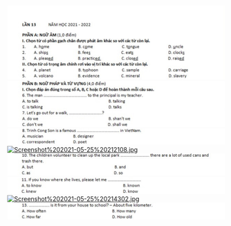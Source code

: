 [![Screenshot%202021-05-25%20200816.jpg](https://github.com/uploadimagefree/2021/blob/main/Screenshot%202021-05-25%20200816.jpg?raw=true)](https://github.com/uploadimagefree/2021/blob/main/Screenshot%202021-05-25%20200816.jpg?raw=true)
[![Screenshot%202021-05-25%20202407.jpg](https://github.com/uploadimagefree/2021/blob/main/Screenshot%202021-05-25%20202407.jpg?raw=true)](https://github.com/uploadimagefree/2021/blob/main/Screenshot%202021-05-25%20202407.jpg?raw=true)
[![Screenshot%202021-05-25%20203650.jpg](https://github.com/uploadimagefree/2021/blob/main/Screenshot%202021-05-25%20203650.jpg?raw=true)](https://github.com/uploadimagefree/2021/blob/main/Screenshot%202021-05-25%20203650.jpg?raw=true)
[![Screenshot%202021-05-25%20212108.jpg](https://dl.dropboxusercontent.com/s/z1159e337n9xskd/Screenshot%202021-05-25%20212108.jpg?dl=0)](https://dl.dropboxusercontent.com/s/z1159e337n9xskd/Screenshot%202021-05-25%20212108.jpg?dl=0)
[![Screenshot%202021-05-25%20213127.jpg](https://github.com/uploadimagefree/2021/blob/main/Screenshot%202021-05-25%20213127.jpg?raw=true)](https://github.com/uploadimagefree/2021/blob/main/Screenshot%202021-05-25%20213127.jpg?raw=true)
[![Screenshot%202021-05-25%20213724.jpg](https://github.com/uploadimagefree/2021/blob/main/Screenshot%202021-05-25%20213724.jpg?raw=true)](https://github.com/uploadimagefree/2021/blob/main/Screenshot%202021-05-25%20213724.jpg?raw=true)
[![Screenshot%202021-05-25%20214302.jpg](https://dl.dropboxusercontent.com/s/r9m695wg812oaqo/Screenshot%202021-05-25%20214625-1.jpg?dl=0)](https://dl.dropboxusercontent.com/s/r9m695wg812oaqo/Screenshot%202021-05-25%20214625-1.jpg?dl=0)
[![Screenshot%202021-05-25%20215459.jpg](https://github.com/uploadimagefree/2021/blob/main/Screenshot%202021-05-25%20215459.jpg?raw=true)](https://github.com/uploadimagefree/2021/blob/main/Screenshot%202021-05-25%20215459.jpg?raw=true)
